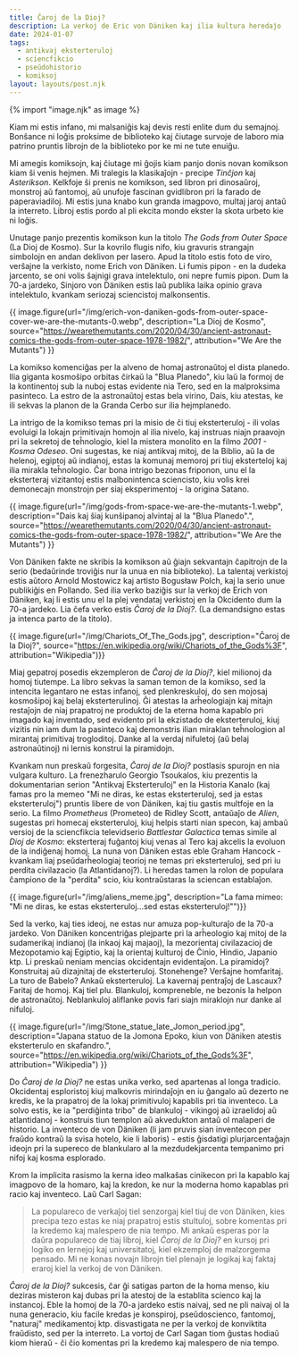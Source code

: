 ```yaml
---
title: Ĉaroj de la Dioj?
description: La verkoj de Eric von Däniken kaj ilia kultura heredaĵo
date: 2024-01-07
tags:
  - antikvaj eksterteruloj
  - sciencfikcio
  - pseŭdohistorio
  - komiksoj
layout: layouts/post.njk
---
```

{% import "image.njk" as image %}

Kiam mi estis infano, mi malsaniĝis kaj devis resti enlite dum du semajnoj. Bonŝance ni loĝis proksime de biblioteko kaj ĉiutage survoje de laboro mia patrino pruntis librojn de la biblioteko por ke mi ne tute enuiĝu.

Mi amegis komiksojn, kaj ĉiutage mi ĝojis kiam panjo donis novan komikson kiam ŝi venis hejmen. Mi tralegis la klasikaĵojn - precipe _Tinĉjon_ kaj _Asterikson_. Kelkfoje ŝi prenis ne komikson, sed libron pri dinosaŭroj, monstroj aŭ fantomoj, aŭ unufoje fascinan gvidlibron pri la farado de paperaviadiloj. Mi estis juna knabo kun granda imagpovo, multaj jaroj antaŭ la interreto. Libroj estis pordo al pli ekcita mondo ekster la skota urbeto kie ni loĝis.

Unutage panjo prezentis komikson kun la titolo _The Gods from Outer Space_ (La Dioj de Kosmo). Sur la kovrilo flugis nifo, kiu gravuris strangajn simbolojn en andan deklivon per lasero. Apud la titolo estis foto de viro, verŝajne la verkisto, nome Erich von Däniken. Li fumis pipon - en la dudeka jarcento, se oni volis ŝajnigi grava intelektulo, oni nepre fumis pipon. Dum la 70-a jardeko, Sinjoro von Däniken estis laŭ publika laika opinio grava intelektulo, kvankam seriozaj sciencistoj malkonsentis.

{{ image.figure(url="/img/erich-von-daniken-gods-from-outer-space-cover-we-are-the-mutants-0.webp", description="La Dioj de Kosmo", source="https://wearethemutants.com/2020/04/30/ancient-astronaut-comics-the-gods-from-outer-space-1978-1982/", attribution="We Are the Mutants") }}

La komikso komenciĝas per la alveno de homaj astronaŭtoj el dista planedo. Ilia giganta kosmoŝipo orbitas ĉirkaŭ la "Blua Planedo", kiu laŭ la formoj de la kontinentoj sub la nuboj estas evidente nia Tero, sed en la malproksima pasinteco. La estro de la astronaŭtoj estas bela virino, Dais, kiu atestas, ke ili sekvas la planon de la Granda Cerbo sur ilia hejmplanedo.

La intrigo de la komikso temas pri la misio de ĉi tiuj eksterteruloj - ili volas evoluigi la lokajn primitivajn homojn al ilia nivelo, kaj instruas niajn praavojn pri la sekretoj de teĥnologio, kiel la mistera monolito en la filmo _2001 - Kosma Odeseo_. Oni sugestas, ke niaj antikvaj mitoj, de la Biblio, aŭ la de helenoj, egiptoj aŭ indianoj, estas la komunaj memoroj pri tiuj eksterteloj kaj ilia mirakla teĥnologio. Ĉar bona intrigo bezonas friponon, unu el la eksterteraj vizitantoj estis malbonintenca sciencisto, kiu volis krei demonecajn monstrojn per siaj eksperimentoj - la origina Satano.

{{ image.figure(url="/img/gods-from-space-we-are-the-mutants-1.webp", description="Dais kaj ŝiaj kunŝipanoj alvintaj al la \"Blua Planedo\".", source="https://wearethemutants.com/2020/04/30/ancient-astronaut-comics-the-gods-from-outer-space-1978-1982/", attribution="We Are the Mutants") }}

Von Däniken fakte ne skribis la komikson aŭ ĝiajn sekvantajn ĉapitrojn de la serio (bedaŭrinde troviĝis nur la unua en nia biblioteko). La talentaj verkistoj estis aŭtoro Arnold Mostowicz kaj artisto Bogusław Polch, kaj la serio unue publikiĝis en Pollando. Sed ilia verko baziĝis sur la verkoj de Erich von Däniken, kaj li estis unu el la plej vendataj verkistoj en la Okcidento dum la 70-a jardeko. Lia ĉefa verko estis _Ĉaroj de la Dioj?_. (La demandsigno estas ja intenca parto de la titolo).

{{ image.figure(url="/img/Chariots_Of_The_Gods.jpg", description="Ĉaroj de la Dioj?", source="https://en.wikipedia.org/wiki/Chariots_of_the_Gods%3F", attribution="Wikipedia")}}

Miaj gepatroj posedis ekzempleron de _Ĉaroj de la Dioj?_, kiel milionoj da homoj tiutempe. La libro sekvas la saman temon de la komikso, sed la intencita legantaro ne estas infanoj, sed plenkreskuloj, do sen mojosaj kosmoŝipoj kaj belaj eksterterulinoj. Ĝi atestas la arĥeologiajn kaj mitajn restaĵojn de niaj prapatroj ne produktoj de la eterna homa kapablo pri imagado kaj inventado, sed evidento pri la ekzistado de eksterteruloj, kiuj vizitis nin iam dum la pasinteco kaj demonstris ilian miraklan teĥnologion al mirantaj primitivaj trogloditoj. Danke al la verdaj nifuletoj (aŭ belaj astronaŭtinoj) ni lernis konstrui la piramidojn.

Kvankam nun preskaŭ forgesita, _Ĉaroj de la Dioj?_ postlasis spurojn en nia vulgara kulturo. La frenezharulo Georgio Tsoukalos, kiu prezentis la dokumentarian serion "Antikvaj Eksterteruloj" en la Historia Kanalo (kaj famas pro la memeo "Mi ne diras, ke estas eksterteruloj, sed ja estas eksterteruloj") pruntis libere de von Däniken, kaj tiu gastis multfoje en la serio. La filmo _Prometheus_ (Prometeo) de Ridley Scott, antaŭaĵo de _Alien_, sugestas pri homecaj eksterteruloj, kiuj helpis starti nian specon, kaj ambaŭ versioj de la sciencfikcia televidserio _Battlestar Galactica_ temas simile al _Dioj de Kosmo_: eksterteraj fuĝantoj kiuj venas al Tero kaj akcelis la evoluon de la indiĝenaj homoj. La nuna von Däniken estas eble Graham Hancock - kvankam liaj pseŭdarĥeologiaj teorioj ne temas pri eksterteruloj, sed pri iu perdita civilazacio (la Atlantidanoj?). Li heredas tamen la rolon de populara ĉampiono de la "perdita" scio, kiu kontraŭstaras la sciencan establaĵon.

{{ image.figure(url="/img/aliens_meme.jpg", description="La fama mimeo: \"Mi ne diras, ke estas eksterteruloj...sed estas eksterteruloj!\"")}}

Sed la verko, kaj ties ideoj, ne estas nur amuza pop-kulturaĵo de la 70-a jardeko. Von Däniken koncentriĝas plejparte pri la arĥeologio kaj mitoj de la sudamerikaj indianoj (la inkaoj kaj majaoj), la mezorientaj civilazacioj de Mezopotamio kaj Egiptio, kaj la orientaj kulturoj de Ĉinio, Hindio, Japanio ktp. Li preskaŭ neniam mencias okcidentajn evidentaĵon. La piramidoj? Konstruitaj aŭ dizajnitaj de eksterteruloj. Stonehenge? Verŝajne homfaritaj. La turo de Babelo? Ankaŭ eksterteruloj. La kavernaj pentraĵoj de Lascaux? Faritaj de homoj. Kaj tiel plu. Blankuloj, kompreneble, ne bezonis la helpon de astronaŭtoj. Neblankuloj aliflanke povis fari siajn miraklojn nur danke al nifuloj.

{{ image.figure(url="/img/Stone_statue_late_Jomon_period.jpg", description="Japana statuo de la Jomona Epoko, kiun von Däniken atestis eksterterulo en skafandro.", source="https://en.wikipedia.org/wiki/Chariots_of_the_Gods%3F", attribution="Wikipedia") }}

Do _Ĉaroj de la Dioj?_ ne estas unika verko, sed apartenas al longa tradicio. Okcidentaj esploristoj kiuj malkovris mirindaĵojn en iu ĝangalo aŭ dezerto ne kredis, ke la prapatroj de la lokaj primitivuloj kapablis pri tia inventeco. La solvo estis, ke ia "perdiĝinta tribo" de blankuloj - vikingoj aŭ izraelidoj aŭ atlantidanoj - konstruis tiun templon aŭ akvedukton antaŭ ol malaperi de historio. La inventeco de von Däniken (li jam pruvis sian inventecon per fraŭdo kontraŭ la svisa hotelo, kie li laboris) - estis ĝisdatigi plurjarcentaĝajn ideojn pri la supereco de blankularo al la mezdudekjarcenta tempanimo pri nifoj kaj kosma esplorado.

Krom la implicita rasismo la kerna ideo malkaŝas cinikecon pri la kapablo kaj imagpovo de la homaro, kaj la kredon, ke nur la moderna homo kapablas pri racio kaj inventeco. Laŭ Carl Sagan:

> La populareco de verkaĵoj tiel senzorgaj kiel tiuj de von Däniken, kies precipa tezo estas ke niaj prapatroj estis stultuloj, sobre komentas pri la kredemo kaj malespero de nia tempo. Mi ankaŭ esperas por la daŭra populareco de tiaj libroj, kiel _Ĉaroj de la Dioj?_ en kursoj pri logiko en lernejoj kaj universitatoj, kiel ekzemploj de malzorgema pensado. Mi ne konas novajn librojn tiel plenajn je logikaj kaj faktaj eraroj kiel la verkoj de von Däniken.

_Ĉaroj de la Dioj?_ sukcesis, ĉar ĝi satigas parton de la homa menso, kiu deziras misteron kaj dubas pri la atestoj de la establita scienco kaj la instancoj. Eble la homoj de la 70-a jardeko estis naivaj, sed ne pli naivaj ol la nuna generacio, kiu facile kredas je konspiroj, pseŭdoscienco, fantomoj, "naturaj" medikamentoj ktp. disvastigata ne per la verkoj de konviktita fraŭdisto, sed per la interreto. La vortoj de Carl Sagan tiom ĝustas hodiaŭ kiom hieraŭ - ĉi ĉio komentas pri la kredemo kaj malespero de nia tempo.
